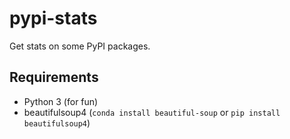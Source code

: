 pypi-stats
==========

Get stats on some PyPI packages.

## Requirements

- Python 3 (for fun)
- beautifulsoup4 (`conda install beautiful-soup` or
  `pip install beautifulsoup4`)
